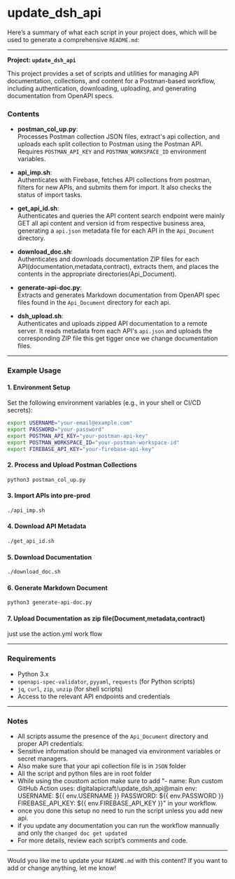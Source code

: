 # update_dsh_api

Here’s a summary of what each script in your project does, which will be used to generate a comprehensive `README.md`:

---

**Project: `update_dsh_api`**

This project provides a set of scripts and utilities for managing API documentation, collections, and content for a Postman-based workflow, including authentication, downloading, uploading, and generating documentation from OpenAPI specs.

### Contents



- **postman_col_up.py**:  
  Processes Postman collection JSON files, extract's api collection, and uploads each split collection to Postman using the Postman API. Requires `POSTMAN_API_KEY` and `POSTMAN_WORKSPACE_ID` environment variables.

- **api_imp.sh**:  
  Authenticates with Firebase, fetches API collections from postman, filters for new APIs, and submits them for import. It also checks the status of import tasks.

- **get_api_id.sh**:  
  Authenticates and queries the API content search endpoint were mainly GET all api content and version id from respective business area, generating a `api.json` metadata file for each API in the `Api_Document` directory.  

- **download_doc.sh**:  
  Authenticates and downloads documentation ZIP files for each API(documentation,metadata,contract), extracts them, and places the contents in the appropriate directories(Api_Document).

- **generate-api-doc.py**:  
  Extracts and generates Markdown documentation from OpenAPI spec files found in the `Api_Document` directory for each api.

- **dsh_upload.sh**:  
  Authenticates and uploads zipped API documentation to a remote server. It reads metadata from each API's `api.json` and uploads the corresponding ZIP file this get tigger once we change documentation files.



---

### Example Usage

#### 1. Environment Setup

Set the following environment variables (e.g., in your shell or CI/CD secrets):

```sh
export USERNAME="your-email@example.com"
export PASSWORD="your-password"
export POSTMAN_API_KEY="your-postman-api-key"
export POSTMAN_WORKSPACE_ID="your-postman-workspace-id"
export FIREBASE_API_KEY="your-firebase-api-key"
```

#### 2. Process and Upload Postman Collections

```sh
python3 postman_col_up.py
```

#### 3. Import APIs into pre-prod

```sh
./api_imp.sh
```

#### 4. Download API Metadata

```sh
./get_api_id.sh
```

#### 5. Download Documentation

```sh
./download_doc.sh
```

#### 6. Generate Markdown Document

```sh
python3 generate-api-doc.py
```



#### 7. Upload Documentation as zip file(Document,metadata,contract)

just use the action.yml work flow

---

### Requirements

- Python 3.x
- `openapi-spec-validator`, `pyyaml`, `requests` (for Python scripts)
- `jq`, `curl`, `zip`, `unzip` (for shell scripts)
- Access to the relevant API endpoints and credentials

---

### Notes

- All scripts assume the presence of the `Api_Document` directory and proper API credentials.
- Sensitive information should be managed via environment variables or secret managers.
- Also make sure that your api collection file is in `JSON` folder 
- All the script and python files are in root folder
- While using the coustom action make sure to add 
    "- name: Run custom GitHub Action
        uses: digitalapicraft/update_dsh_api@main
        env:
          USERNAME: ${{ env.USERNAME }}
          PASSWORD: ${{ env.PASSWORD }}
          FIREBASE_API_KEY: ${{ env.FIREBASE_API_KEY }}" in your workflow.
- once you done this setup no need to run the script unless you add new api.
- if you update any documentation you can run the workflow mannually and only the `changed doc get updated `         
- For more details, review each script’s comments and code.

---

Would you like me to update your `README.md` with this content? If you want to add or change anything, let me know!